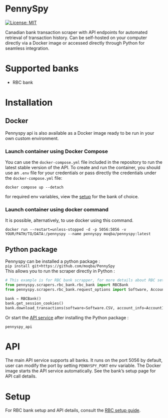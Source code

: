 # PennySpy
[![License: MIT](https://img.shields.io/badge/License-MIT-yellow.svg)](https://opensource.org/licenses/MIT)

Canadian bank transaction scraper with API endpoints for automated retrieval of transaction history. Can be self-hosted on your computer directly via a Docker image or accessed directly through Python for seamless integration.
# Supported banks
- RBC bank

# Installation
## Docker
Pennyspy api is also available as a Docker image ready to be run in your own custom environment.
### Launch container using Docker Compose
You can use the `docker-compose.yml` file included in the repository to run the latest stable version of the API.
To create and run the container, you should use an `.env` file for your credentials or pass directly the credentials under the `docker-compose.yml` file:
```shell
docker compose up --detach
```
for required env variables, view the [setup](#Setup) for the bank of choice.

### Launch container using docker command
It is possible, alternatively, to use docker using this command.
```shell
docker run --restart=unless-stopped -d -p 5056:5056 -v YOUR/PATH/TO/DATA:/pennyspy --name pennyspy moqba/pennyspy:latest
```

## Python package
Pennyspy can be installed a python package :  
`pip install git+https://github.com/moqba/PennySpy`  
This allows you to run the scraper directly in Python :
```python
# This example is for RBC bank scrapper, for more details about RBC setup consult the RBC bank section
from pennyspy.scrapers.rbc_bank.rbc_bank import RBCBank
from pennyspy.scrapers.rbc_bank.request_options import Software, AccountInfo, Include

bank = RBCBank()
bank.get_session_cookies()
bank.download_transactions(software=Software.CSV, account_info=AccountInfo.PRIMARY_CHECKING, include=Include.ALL_OPERATIONS)
```

Or start the [API service](#API) after installing the Python package :
```shell
pennyspy_api
```


# API
The main API service supports all banks.
It runs on the port 5056 by default, user can modify the port by setting `PENNYSPY_PORT` env variable.
The Docker image starts the API service automatically.
See the bank’s setup page for API call details.


# Setup
For RBC bank setup and API details, consult the [RBC setup guide](pennyspy/scrapers/rbc_bank/setup.md).



